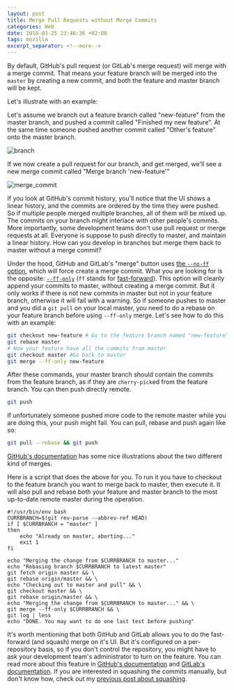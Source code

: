 ```yaml
---
layout: post
title: Merge Pull Requests without Merge Commits
categories: Web
date: 2018-03-25 23:46:36 +02:00
tags: mozilla
excerpt_separator: <!--more-->
---
```


By default, GitHub's pull request (or GitLab's merge request) will merge with a merge commit. That means your feature branch will be merged into the `master` by creating a new commit, and both the feature and master branch will be kept. 
<!--more-->

Let's illustrate with an example:

Let's assume we branch out a feature branch called "new-feature" from the master branch, and pushed a commit called "Finished my new feature". At the same time someone pushed another commit called "Other's feature" onto the master branch.

![branch]({{site_url}}/blog_assets/ff-merge/branching.png)

If we now create a pull request for our branch, and get merged, we'll see a new merge commit called "Merge branch 'new-feature'"

![merge_commit]({{site_url}}/blog_assets/ff-merge/merge_commit.png)


If you look at GitHub's commit history, you'll notice that the UI shows a linear history, and the commits are ordered by the time they were pushed. So if multiple people merged multiple branches, all of them will be mixed up. The commits on your branch might interlace with other people's commits. More importantly, some development teams don't use pull request or merge requests at all. Everyone is suppose to push directly to master, and maintain a linear history. How can you develop in branches but merge them back to master without a merge commit?

Under the hood, GitHub and GitLab's "merge" button uses [the `--no-ff` option][noff], which will force create a merge commit. What you are looking for is the opposite: [`--ff-only`][ffonly] (`ff` stands for [fast-forward][ff]). This option will cleanly append your commits to master, without creating a merge commit. But it only works if there is not new commits in master but not in your feature branch, otherwise it will fail with a warning. So if someone pushes to master and you did a `git pull` on your local master, you need to do a rebase on your feature branch before using `--ff-only` merge. Let's see how to do this with an example:

```bash
git checkout new-feature # Go to the feature branch named "new-feature"
git rebase master
# Now your feature have all the commits from master
git checkout master #Go back to master
git merge --ff-only new-feature
```

After these commands, your master branch should contain the commits from the feature branch, as if they are `cherry-pick`ed from the feature branch. You can then push directly remote. 

```bash
git push
```

If unfortunately someone pushed more code to the remote master while you are doing this, your push might fail. You can pull, rebase and push again like so:

```bash
git pull --rebase && git push
```

[GitHub's documentation][gh-illustration] has some nice illustrations about the two different kind of merges.

Here is a script that does the above for you. To run it you have to checkout to the feature branch you want to merge back to master, then execute it. It will also pull and rebase both your feature and master branch to the most up-to-date remote master during the operation.

```
#!/usr/bin/env bash
CURRBRANCH=$(git rev-parse --abbrev-ref HEAD)
if [ $CURRBRANCH = "master" ]
then
    echo "Already on master, aborting..."
    exit 1 
fi

echo "Merging the change from $CURRBRANCH to master..."
echo "Rebasing branch $CURRBRANCH to latest master"
git fetch origin master && \
git rebase origin/master && \
echo "Checking out to master and pull" && \
git checkout master && \
git rebase origin/master && \
echo "Merging the change from $CURRBRANCH to master..." && \
git merge --ff-only $CURRBRANCH && \
git log | less 
echo "DONE. You may want to do one last test before pushing"
```

It's worth mentioning that both GitHub and GitLab allows you to do the fast-forward (and squash) merge on it's UI. But it's configured on a per-repository basis, so if you don't control the repository, you might have to ask your development team's administrator to turn on the feature. You can read more about this feature in [GitHub's documentation][gh-config] and [GitLab's documentation][gl-config]. If you are interested in squashing the commits manually, but don't know how, check out my [previous post about squashing][squash].


[noff]: https://git-scm.com/docs/git-merge#_fast_forward_merge
[ffonly]: https://git-scm.com/docs/git-merge#_fast_forward_merge
[ff]: https://git-scm.com/docs/git-merge#_fast_forward_merge
[gh-illustration]: https://help.github.com/articles/about-pull-request-merges/
[gh-config]: https://help.github.com/articles/configuring-commit-squashing-for-pull-requests/
[gl-config]: https://docs.gitlab.com/ee/user/project/merge_requests/fast_forward_merge.html#enabling-fast-forward-merges
[squash]: https://shinglyu.github.io/web/2016/11/08/servo-rebase-and-squash-guide.html
